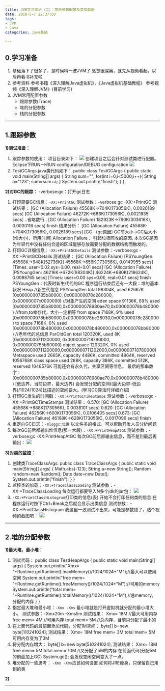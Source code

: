 ```yaml
---
title: JVM学习笔记（二）：常用参数配置及类加载器
date: 2018-5-7 22:37:00   
tags: 
- JVM
- Java
categories: Java基础

---
```

## 0.学习准备
1. 基础落下了很多了，是时候啃一波JVM了
感觉很深奥，就先从视频看起，以后再看书补充啦
2. 参考资料
参考书籍《深入理解Java虚拟机》，《Java虚拟机基础教程》
参考视频《深入理解JVM》(目前学习)
3. JVM常用配置参数
	- 跟踪参数(Trace)
	- 堆的分配参数
	- 栈的分配参数

---
## 1.跟踪参数
**1)测试准备：**
1. 跟踪参数的使用：
项目目录如下：
![](http://p5ki4lhmo.bkt.clouddn.com/00058JVM%E5%AD%A6%E4%B9%A02-01-1.jpg)
创建项目之后会针对测试类进行配置。
Eclipse下RUN-->RUN configuration/DEBUG configuration
![](http://p5ki4lhmo.bkt.clouddn.com/00058JVM%E5%AD%A6%E4%B9%A02-02.jpg)
2. TestGCArgs.java类代码如下：
		public class TestGCArgs {
			public static void main(String[] args) {
				String sum="";
				for(int i=0;i<5000;i++){
					String a="123";
					sum=sum+a;
				}
				System.out.println("finish");
			}
		}

**2)对GC的跟踪：**
-verbose:gc：打开gc日志
1. 打印简要GC信息：`-XX:+PrintGC`
测试参数：-verbose:gc -XX:+PrintGC
测试结果：
		[GC (Allocation Failure)  45568K->704K(173056K), 0.0026189 secs]
		[GC (Allocation Failure)  46272K->686K(173056K), 0.0021835 secs]
		..省略数行..
		[GC (Allocation Failure)  182923K->760K(303616K), 0.0030116 secs]
		finish
结果分析：
		[GC (Allocation Failure)  45568K->704K(173056K), 0.0026189 secs]
		[GC （gc原因) GC前大小->GC后大小(堆大小)，所用时间]
Allocation Failure：
引起垃圾回收的原因. 本次GC是因为年轻代中没有任何合适的区域能够存放需要分配的数据结构而触发的。
2. 打印GC详细信息：`-XX:+PrintGCDetails`
测试参数：-verbose:gc -XX:+PrintGCDetails
测试结果：
		[GC (Allocation Failure) [PSYoungGen: 45568K->648K(52736K)] 45568K->656K(173056K), 0.0149955 secs] [Times: user=0.02 sys=0.00, real=0.01 secs] 
		[GC (Allocation Failure) [PSYoungGen: 46216K->672K(98304K)] 46224K->680K(218624K), 0.0088765 secs] [Times: user=0.00 sys=0.00, real=0.01 secs] 
		finish
PSYoungGen：代表时新生代代的GC
程序运行结束后还有一大段：堆的基本状况
		Heap
		//新生代信息
		 PSYoungGen      total 98304K, used 62667K [0x0000000785b80000, 0x000000078c280000, 0x00000007c0000000)
		//对象产生的空间
		  eden space 91136K, 68% used [0x0000000785b80000,0x000000078980ae70,0x000000078b480000)
		//from,to幸存代，大小一定相等
		  from space 7168K, 9% used [0x000000078bb80000,0x000000078bc28030,0x000000078c280000)
		  to   space 7168K, 0% used [0x000000078b480000,0x000000078b480000,0x000000078bb80000)
		//老年代的总信息
		 ParOldGen       total 120320K, used 8K [0x0000000711200000, 0x0000000718780000, 0x0000000785b80000)
		  object space 120320K, 0% used [0x0000000711200000,0x0000000711202000,0x0000000718780000)
		 Metaspace       used 2665K, capacity 4486K, committed 4864K, reserved 1056768K
		  class space    used 288K, capacity 386K, committed 512K, reserved 1048576K
可能还会有永久代，共享区间等信息。
最后的那串数字：
		[0x0000000785b80000,0x000000078980ae70,0x000000078b480000)
		[低边界，当前边界，最大边界)
会发现分配的空间((最大边界-低边界)/1024/1024)比描述的空间要大。(学习GC算法时详细介绍)
3. 打印GC发生的时间戳：`-XX:+PrintGCTimeStamps`
测试参数：-verbose:gc -XX:+PrintGCTimeStamps
测试结果：
		0.570: [GC (Allocation Failure)  45568K->688K(173056K), 0.0038101 secs]
		0.620: [GC (Allocation Failure)  46256K->600K(173056K), 0.0106405 secs]
		0.673: [GC (Allocation Failure)  46168K->628K(173056K), 0.0017099 secs]
		finish
4. 重定向GC日志：`-Xloggc:位置`
以文件多的格式，可以帮助开发人员分析问题
5. 每次GC前后都输出堆信息(那一大段)：`-XX:+PrintHeapAtGC`
测试参数：-verbose:gc -XX:PrintHeapAtGC
每次GC前后都输出信息，而不是到最后再输出：
![](http://p5ki4lhmo.bkt.clouddn.com/00058JVM%E5%AD%A6%E4%B9%A02-03.jpg)

**3)对类的监控：**
1. 创建类TraceClassArgs:
		public class TraceClassArgs {
			public static void main(String[] args) {
				Math.abs(-123);
				String a=new String();
				Random random=new Random();
				Date date=new Date();
				System.out.println("finish");
			}
		}
2. 监控类的加载：`-XX:+TraceClassLoading`
测试参数：-XX:+TraceClassLoading
每次运行都要导入N多个jdk的jar包：
![](http://p5ki4lhmo.bkt.clouddn.com/00058JVM%E5%AD%A6%E4%B9%A02-04.jpg)
3. `-XX:+PrintClassHistogram`打印类的信息(表)
开始不会打印任何类的信息
在程序运行时按下Ctrl+Break之后就会显示出类信息
测试参数：-XX:+PrintClassHistogram
我这里一致测试不出来，可能是参数错了，贴个视频的截图吧：
![](http://p5ki4lhmo.bkt.clouddn.com/00058JVM%E5%AD%A6%E4%B9%A02-05.jpg)

---
## 2.堆的分配参数
**1)最大堆，最小堆：**
1. 测试代码：
		public class TestHeapArgs {
			public static void main(String[] args) {
				System.out.println("Xmx= "+Runtime.getRuntime().maxMemory()/1024/1024+"M");//最大可以使用空间
				System.out.println("free mem= "+Runtime.getRuntime().freeMemory()/1024/1024+"M");//可用的memory
				System.out.println("total mem= "+Runtime.getRuntime().totalMemory()/1024/1024+"M");//总memory，分配的内存
			}
		}
2. 指定最大堆和最小堆：`-Xmx -Xms`
最小堆就是打开虚拟机就分配的最小堆大小。
测试参数：-Xmx20m -Xms5m
测试结果：
		Xmx= 18M	//最大可用内存
		free mem= 4M	//可用内存
		total mem= 5M	//总内存，目前只分配了最小的
3. 在上面代码的最前面添加代码，分配1M空间：
		byte[] b=new byte[1*1024*1024];
测试结果：
		Xmx= 18M
		free mem= 3M
		total mem= 5M
可用内存变为了3M
4. 将分配内存增大：
		byte[] b=new byte[5*1024*1024];
测试结果：
		Xmx= 18M
		free mem= 5M
		total mem= 10M	//又分配了5M的内存
在前面代码(分配5M的前面加上GC)
		System.gc();
会发现空闲空间变大了一点。
5. 堆分配的一些思考：
`-Xmx -Xms`应该如何设置
如何将JRE瘦身，只保留自己用到的类

**2)**

---

